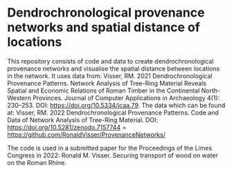 # Dendrochronological provenance networks and spatial distance of locations

This repository consists of code and data to create dendrochronological provenance networks and visualise the spatial distance between locations in the network. It uses data from: Visser, RM. 2021 Dendrochronological Provenance Patterns. Network Analysis of Tree-Ring Material Reveals Spatial and Economic Relations of Roman Timber in the Continental North-Western Provinces. Journal of Computer Applications in Archaeology 4(1): 230–253. DOI: https://doi.org/10.5334/jcaa.79. The data which can be found at: Visser, RM. 2022 Dendrochronological Provenance Patterns. Code and Data of Network Analysis of Tree-Ring Material. DOI: https://doi.org/10.5281/zenodo.7157744 = https://github.com/RonaldVisser/ProvenanceNetworks/

The code is used in a submitted paper for the Proceedings of the Limes Congress in 2022:
Ronald M. Visser. Securing transport of wood on water on the Roman Rhine.

